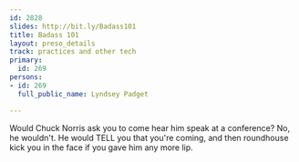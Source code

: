 ```yaml
---
id: 2828
slides: http://bit.ly/Badass101
title: Badass 101
layout: preso_details
track: practices and other tech
primary:
  id: 269
persons:
- id: 269
  full_public_name: Lyndsey Padget

---
```

Would Chuck Norris ask you to come hear him speak at a conference?  No, he wouldn't.  He would TELL you that you're coming, and then roundhouse kick you in the face if you gave him any more lip.
